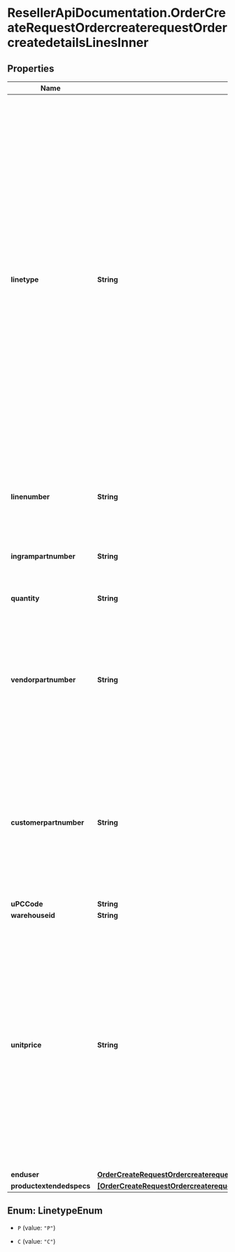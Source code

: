 # ResellerApiDocumentation.OrderCreateRequestOrdercreaterequestOrdercreatedetailsLinesInner

## Properties

Name | Type | Description | Notes
------------ | ------------- | ------------- | -------------
**linetype** | **String** | Values are “P” for product or “C” for comments. This can be left blank when ordering product and a “P” will be assumed.  If you are adding a COMMENT, then this value must be “C”.  Extended spec for comments:   Attribute Name: “commenttext” Attribute Value: “thank you for the order”  To make the comment invisible to the packing slip place “///” in front of the comment in the Attribute Value field.  This will allow the Ingram sales rep to see the comment on the order but will not forward on to shipping documents. | [optional] 
**linenumber** | **String** | This is used when a partner wants to use their own line number. Can be left blank. | [optional] 
**ingrampartnumber** | **String** | This is the Ingram sku number to be used for placing an order. | [optional] 
**quantity** | **String** | The quantity that is to be ordered. | 
**vendorpartnumber** | **String** | The Manufacturer part number. Can be used to place an order instead of the Ingram sku.  If there are multiple Ingram part numbers to one vendor part number.  The order will be rejected. | [optional] 
**customerpartnumber** | **String** | This is the Customers unique part numbers that must be crossed referenced to the Ingram Micro Sku before it can be used.  Please contact your sales rep for additional information on how to set this up. | [optional] 
**uPCCode** | **String** |  | [optional] 
**warehouseid** | **String** |  | [optional] 
**unitprice** | **String** | This is a requested price from the customer. Pre-approval is necessary before using this feature.  A methodology called price variance to manage requested pricing needs to be setup in advance by your sales rep.  If unit price is provided without this advanced setup the unit price will be ignored and standard Ingram Micro pricing will apply. | [optional] 
**enduser** | [**OrderCreateRequestOrdercreaterequestOrdercreatedetailsLinesInnerEnduser**](OrderCreateRequestOrdercreaterequestOrdercreatedetailsLinesInnerEnduser.md) |  | [optional] 
**productextendedspecs** | [**[OrderCreateRequestOrdercreaterequestOrdercreatedetailsLinesInnerProductextendedspecsInner]**](OrderCreateRequestOrdercreaterequestOrdercreatedetailsLinesInnerProductextendedspecsInner.md) |  | [optional] 



## Enum: LinetypeEnum


* `P` (value: `"P"`)

* `C` (value: `"C"`)




